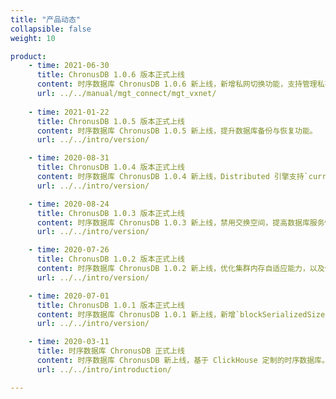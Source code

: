 ```yaml
---
title: "产品动态"
collapsible: false
weight: 10

product:
    - time: 2021-06-30
      title: ChronusDB 1.0.6 版本正式上线
      content: 时序数据库 ChronusDB 1.0.6 新上线，新增私网切换功能，支持管理私有网络和节点 IP。
      url: ../../manual/mgt_connect/mgt_vxnet/
    
    - time: 2021-01-22
      title: ChronusDB 1.0.5 版本正式上线
      content: 时序数据库 ChronusDB 1.0.5 新上线，提升数据库备份与恢复功能。
      url: ../../intro/version/

    - time: 2020-08-31
      title: ChronusDB 1.0.4 版本正式上线
      content: 时序数据库 ChronusDB 1.0.4 新上线，Distributed 引擎支持`currentDatabase` 函数。
      url: ../../intro/version/

    - time: 2020-08-24
      title: ChronusDB 1.0.3 版本正式上线
      content: 时序数据库 ChronusDB 1.0.3 新上线，禁用交换空间，提高数据库服务性能。
      url: ../../intro/version/

    - time: 2020-07-26
      title: ChronusDB 1.0.2 版本正式上线
      content: 时序数据库 ChronusDB 1.0.2 新上线，优化集群内存自适应能力，以及优化数据可排序查找功能。
      url: ../../intro/version/

    - time: 2020-07-01
      title: ChronusDB 1.0.1 版本正式上线
      content: 时序数据库 ChronusDB 1.0.1 新上线，新增`blockSerializedSize` 函数支持，提高数据库磁盘存储能力。
      url: ../../intro/version/

    - time: 2020-03-11
      title: 时序数据库 ChronusDB 正式上线
      content: 时序数据库 ChronusDB 新上线，基于 ClickHouse 定制的时序数据库。具备分布式架构，提供高效的数据查找和写入功能，强大的数据分析功能；具备完善的监控和告警平台，提供分钟级告警功能。
      url: ../../intro/introduction/

---
```


<!-- 设置上述参数可生成产品动态页  -->
